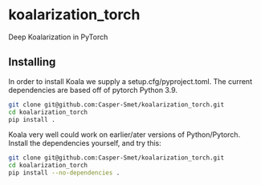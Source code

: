 # koalarization_torch
Deep Koalarization in PyTorch


## Installing
In order to install Koala we supply a setup.cfg/pyproject.toml. The current dependencies are based off of pytorch Python 3.9.

```bash
git clone git@github.com:Casper-Smet/koalarization_torch.git
cd koalarization_torch
pip install .
```

Koala very well could work on earlier/ater versions of Python/Pytorch. Install the dependencies yourself, and try this:
```bash
git clone git@github.com:Casper-Smet/koalarization_torch.git
cd koalarization_torch
pip install --no-dependencies . 
```
